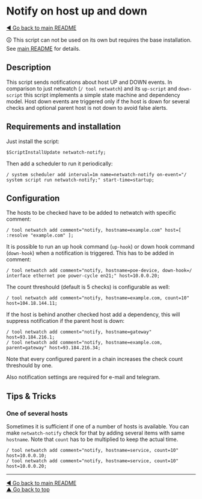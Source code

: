 Notify on host up and down
==========================

[◀ Go back to main README](../README.md)

🛈 This script can not be used on its own but requires the base installation.
See [main README](../README.md) for details.

Description
-----------

This script sends notifications about host UP and DOWN events. In comparison
to just netwatch (`/ tool netwatch`) and its `up-script` and `down-script`
this script implements a simple state machine and dependency model. Host
down events are triggered only if the host is down for several checks and
optional parent host is not down to avoid false alerts.

Requirements and installation
-----------------------------

Just install the script:

    $ScriptInstallUpdate netwatch-notify;

Then add a scheduler to run it periodically:

    / system scheduler add interval=1m name=netwatch-notify on-event="/ system script run netwatch-notify;" start-time=startup;

Configuration
-------------

The hosts to be checked have to be added to netwatch with specific comment:

    / tool netwatch add comment="notify, hostname=example.com" host=[ :resolve "example.com" ];

It is possible to run an up hook command (`up-hook`) or down hook command
(`down-hook`) when a notification is triggered. This has to be added in
comment:

    / tool netwatch add comment="notify, hostname=poe-device, down-hook=/ interface ethernet poe power-cycle en21;" host=10.0.0.20;

The count threshould (default is 5 checks) is configurable as well:

    / tool netwatch add comment="notify, hostname=example.com, count=10" host=104.18.144.11;

If the host is behind another checked host add a dependency, this will
suppress notification if the parent host is down:

    / tool netwatch add comment="notify, hostname=gateway" host=93.184.216.1;
    / tool netwatch add comment="notify, hostname=example.com, parent=gateway" host=93.184.216.34;

Note that every configured parent in a chain increases the check count
threshould by one.

Also notification settings are required for e-mail and telegram.

Tips & Tricks
-------------

### One of several hosts

Sometimes it is sufficient if one of a number of hosts is available. You can
make `netwatch-notify` check for that by adding several items with same
`hostname`. Note that `count` has to be multiplied to keep the actual time.

    / tool netwatch add comment="notify, hostname=service, count=10" host=10.0.0.10;
    / tool netwatch add comment="notify, hostname=service, count=10" host=10.0.0.20;

---
[◀ Go back to main README](../README.md)  
[▲ Go back to top](#top)
